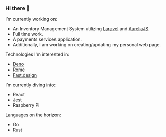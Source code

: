 ### Hi there 👋

I’m currently working on: 

- An Inventory Management System utilizing [Laravel](https://laravel.com) and [AureliaJS](https://aurelia.io).
- Full time work.
- A payments services application.
- Additionally, I am working on creating/updating my personal web page.

Technologies I'm interested in: 
- [Deno](https://deno.land)
- [Rome](https://romefrontend.dev/)
- [Fast.design](https://fast.design)

I’m currently diving into:
- React
- Jest
- Raspberry Pi

Languages on the horizon:
- Go
- Rust
